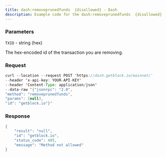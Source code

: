 ```yaml
---
title: dash:removeprunedfunds  {disallowed} - Dash
description: Example code for the dash:removeprunedfunds  {disallowed} json-rpc method. Сomplete guide on how to use dash:removeprunedfunds  {disallowed} json-rpc in GetBlock.io Web3 documentation.
---
```


### Parameters


`TXID` - string (hex)

The hex-encoded id of the transaction you are removing.

### Request

``` java
curl --location --request POST 'https://dash.getblock.io/mainnet/' 
--header 'x-api-key: YOUR-API-KEY' 
--header 'Content-Type: application/json' 
--data-raw '{"jsonrpc": "2.0",
"method": "removeprunedfunds",
"params": [null],
"id": "getblock.io"}'
```

###  Response

``` java
{
    "result": "null",
    "id": "getblock.io",
    "status_code": 405,
    "message": "Method not allowed"
}
```

